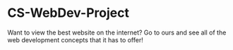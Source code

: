 # CS-WebDev-Project

Want to view the best website on the internet? Go to ours and see all of the web development concepts that it has to offer!

